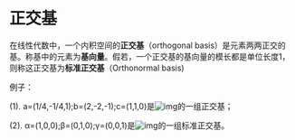 # 正交基

在线性代数中，一个内积空间的**正交基**（orthogonal basis）是元素两两正交的基。称基中的元素为**基向量**。假若，一个正交基的基向量的模长都是单位长度1，则称这正交基为**标准正交基**（Orthonormal basis)

例子：

(1). a=(1/4,-1/4,1);b=(2,-2,-1);c=(1,1,0)是![img](https://bkimg.cdn.bcebos.com/formula/5f8de03c6f6c483ed69f2231f620004e.svg)的一组正交基；

(2). α=(1,0,0);β=(0,1,0);γ=(0,0,1)是![img](https://bkimg.cdn.bcebos.com/formula/5f8de03c6f6c483ed69f2231f620004e.svg)的一组标准正交基。


